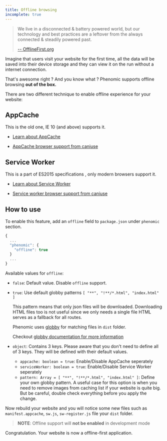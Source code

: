 ```yaml
---
title: Offline browsing
incomplete: true
---
```


> We live in a disconnected & battery powered world,
> but our technology and best practices are a leftover
> from the always connected & steadily powered past.
>
> [-- OfflineFirst.org](http://offlinefirst.org/)

Imagine that users visit your website for the first time,
all the data will be saved into their device storage and they can view it
on the run without a internet connection.

That's awesome right ? And you know what ?
Phenomic supports offline browsing **out of the box.**

There are two different technique to enable offline experience for your website:

## AppCache

This is the old one, IE 10 (and above) supports it.

- [Learn about AppCache](http://www.html5rocks.com/en/tutorials/appcache/beginner/)

- [AppCache browser support from caniuse](http://caniuse.com/#search=appcache)

## Service Worker

This is a part of ES2015 specifications , only modern browsers support it.

- [Learn about Service Worker](http://www.html5rocks.com/en/tutorials/service-worker/introduction/)

- [Service worker browser support from caniuse](http://caniuse.com/#search=service-worker)

## How to use

To enable this feature, add an ``offline`` field to ``package.json`` under
``phenomic`` section.

```js
{
  ...
  "phenomic": {
    "offline": true
  }
  ...
}
```

Available values for `offline`:

- `false`: Default value. Disable `offline` support.
- `true`: Use default globby patterns `[ "**", "!**/*.html", "index.html" ]`

  This pattern means that only json files will be downloaded.
  Downloading HTML files too is not useful since we only needs a single file HTML serves as a fallback for all routes.

  Phenomic uses [globby](https://www.npmjs.com/package/globby) for matching files in
  ``dist`` folder.

  Checkout [globby documentation for more information](https://www.npmjs.com/package/globby)

- `object`: Contains 3 keys. Please aware that you don't need to define all of 3 keys. They will be defined with their default values.

  - `appcache: boolean = true`: Enable/Disable AppCache seperately
  - `serviceWorker: boolean = true`: Enable/Disable Service Worker seperately
  - `pattern: Array = [ "**", "!**/*.html", "index.html" ]`: Define your own globby pattern. A useful case for this option is when you need to remove images from caching list if your website is quite big. But be careful, double check everything before you apply the change.

Now rebuild your website and you will notice some new files such as  ``manifest.appcache``, ``sw.js``, ``sw-register.js``
file your ``dist`` folder.

> **NOTE**: Offline support will **not be enabled** in development mode

Congratulation. Your website is now a offline-first application.
